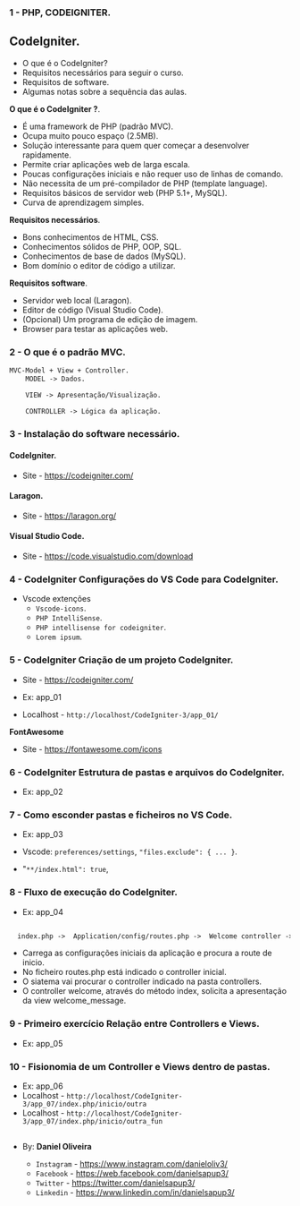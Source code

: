 ### 1 - PHP, CODEIGNITER.

## CodeIgniter.

- O que é o CodeIgniter?
- Requisitos necessários para seguir o curso.
- Requisitos de software.
- Algumas notas sobre a sequência das aulas.


**O que é o CodeIgniter ?**.
- É uma framework de PHP (padrão MVC).
- Ocupa muito pouco espaço (2.5MB).
- Solução interessante para quem quer começar a desenvolver rapidamente.
- Permite criar aplicações web de larga escala.
- Poucas configurações iniciais e não requer uso de linhas de comando.
- Não necessita de um pré-compilador de PHP (template language).
- Requisitos básicos de servidor web (PHP 5.1+, MySQL).
- Curva de aprendizagem simples.


**Requisitos necessários**.
- Bons conhecimentos de HTML, CSS.
- Conhecimentos sólidos de PHP, OOP, SQL.
- Conhecimentos de base de dados (MySQL).
- Bom domínio o editor de código a utilizar.


**Requisitos software**.
- Servidor web local (Laragon).
- Editor de código (Visual Studio Code).
- (Opcional) Um programa de edição de imagem.
- Browser para testar as aplicações web.


### 2 - O que é o padrão MVC.
```txt
MVC-Model + View + Controller.
    MODEL -> Dados.

    VIEW -> Apresentação/Visualização.

    CONTROLLER -> Lógica da aplicação.
```


### 3 - Instalação do software necessário.
#### CodeIgniter.
- Site - https://codeigniter.com/

#### Laragon.
- Site - https://laragon.org/

#### Visual Studio Code.
- Site - https://code.visualstudio.com/download


### 4 - CodeIgniter Configurações do VS Code para CodeIgniter.
- Vscode extenções
  - `Vscode-icons`.
  - `PHP IntelliSense`.
  - `PHP intellisense for codeigniter`.
  - `Lorem ipsum`.

### 5 - CodeIgniter Criação de um projeto CodeIgniter.
- Site - https://codeigniter.com/
- Ex: app_01

- Localhost - ```http://localhost/CodeIgniter-3/app_01/```

**FontAwesome**
- Site - https://fontawesome.com/icons

### 6 - CodeIgniter Estrutura de pastas e arquivos do CodeIgniter.
- Ex: app_02

### 7 - Como esconder pastas e ficheiros no VS Code.
- Ex: app_03

- Vscode: `preferences/settings`, `"files.exclude": { ... }`.
- "`**/index.html": true`,

### 8 - Fluxo de execução do CodeIgniter.
- Ex: app_04

```txt

  index.php ->  Application/config/routes.php ->  Welcome controller ->  Welcome_message

```

- Carrega as configurações iniciais da aplicação e procura a route de inicio.
- No ficheiro routes.php está indicado o controller inicial.
- O siatema vai procurar o controller indicado na pasta controllers.
- O controller welcome, através do método index, solicita a apresentação da view welcome_message.


### 9 - Primeiro exercício Relação entre Controllers e Views.
- Ex: app_05

### 10 - Fisionomia de um Controller e Views dentro de pastas.
- Ex: app_06
- Localhost - ```http://localhost/CodeIgniter-3/app_07/index.php/inicio/outra```
- Localhost - ```http://localhost/CodeIgniter-3/app_07/index.php/inicio/outra_fun```
































































##



##

- By:  **Daniel Oliveira**

  - `Instagram` - https://www.instagram.com/danieloliv3/
  - `Facebook` - https://web.facebook.com/danielsapup3/
  - `Twitter` - https://twitter.com/danielsapup3/
  - `Linkedin` - https://www.linkedin.com/in/danielsapup3/

  ##
